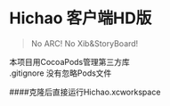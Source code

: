 # Hichao 客户端HD版 

>No ARC! No Xib&StoryBoard!

本项目用CocoaPods管理第三方库  
.gitignore 没有忽略Pods文件  

####克隆后直接运行Hichao.xcworkspace
